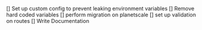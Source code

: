 [] Set up custom config to prevent leaking environment variables
[] Remove hard coded variables
[] perform migration on planetscale
[] set up validation on routes
[] Write Documentation

